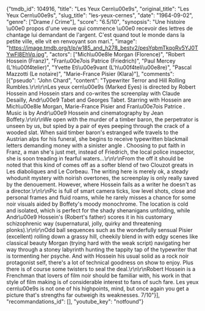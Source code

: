 {"tmdb_id": 104916, "title": "Les Yeux Cern\u00e9s", "original_title": "Les Yeux Cern\u00e9s", "slug_title": "les-yeux-cernes", "date": "1964-09-02", "genre": ["Drame / Crime"], "score": "6.5/10", "synopsis": "Une histoire \u00e0 propos d'une veuve qui commence \u00e0 recevoir des lettres de chantage lui demandant de l'argent. C'est quand tout le monde dans la petite ville, elle vit en renvoyant son mari.", "image": "https://image.tmdb.org/t/p/w185_and_h278_bestv2/pesYqbmTkqoRv5YJ0TYwFl8EhVq.jpg", "actors": ["Mich\u00e8le Morgan (Florence)", "Robert Hossein (Franz)", "Fran\u00e7ois Patrice (Friedrich)", "Paul Mercey (L'h\u00f4telier)", "Yvette Eti\u00e9vant (L'h\u00f4teli\u00e8re)", "Pascal Mazzotti (Le notaire)", "Marie-France Pisier (Klara)"], "comments": [{"pseudo": "John Chard", "content": "Typewriter Terror and Hill Rolling Rumbles.\r\n\r\nLes yeux cern\u00e9s (Marked Eyes) is directed by Robert Hossein and Hossein stars and co-writes the screenplay with Claude Desailly, Andr\u00e9 Tabet and Georges Tabet. Starring with Hossein are Mich\u00e8le Morgan, Marie-France Pisier and Fran\u00e7ois Patrice . Music is by Andr\u00e9 Hossein and cinematography by Jean Boffety.\r\n\r\nWe open with the murder of a timber baron, the perpetrator is unseen by us, but spied by a pair of eyes peeping through the crack of a wooded slat. When said timber baron's estranged wife travels to the Austrian alps for his funeral, she begins to receive typewritten blackmail letters demanding money with a sinister angle . Choosing to put faith in Franz, a man she's just met, instead of Friedrich, the local police inspector, she is soon treading in fearful waters...\r\n\r\nFrom the off it should be noted that this kind of comes off as a softer blend of two Clouzot greats in Les diaboliques and Le Corbeau. The writing here is merely ok, a steady whodunit mystery with noirish overtones, the screenplay is only really saved by the denouement. However, where Hossein fails as a writer he doesn't as a director.\r\n\r\nPic is full of smart camera ticks, low level shots, close and personal frames and fluid roams, while he rarely misses a chance for some noir visuals aided by Boffety's moody monochrome. The location is cold and isolated, which is perfect for the shady shenanigans unfolding, while Andr\u00e9 Hossein's (Robert's father) scores it in his customary schizophrenic way (supernatural, jolly, quirky and threatening plonks).\r\n\r\nOdd ball sequences such as the wonderfully sensual Pisier (excellent) rolling down a grassy hill, cheekily blend in with edgy scenes like classical beauty Morgan (trying hard with the weak script) navigating her way through a stoney labyrinth hunting the tappity tap of the typewriter that is tormenting her psyche. And with Hossein his usual solid as a rock noir protagonist self, there's a lot of technical goodness on show to enjoy. Plus there is of course some twisters to seal the deal.\r\n\r\nRobert Hossein is a Frenchman that lovers of film noir should be familiar with, his work in that style of film making is of considerable interest to fans of such fare. Les yeux cern\u00e9s is not one of his highpoints, mind, but once again you get a picture that's strengths far outweigh its weaknesses. 7/10"}], "recommandations_id": [], "youtube_key": "notfound"}